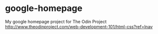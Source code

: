 # google-homepage
My google homepage project for The Odin Project<br>
http://www.theodinproject.com/web-development-101/html-css?ref=lnav

